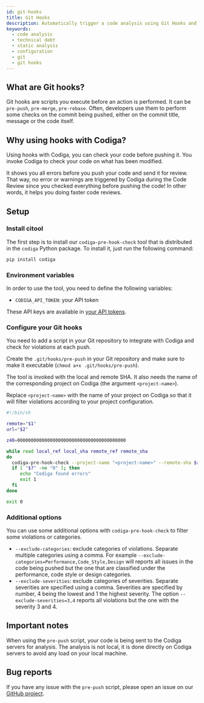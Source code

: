 ```yaml
---
id: git-hooks
title: Git Hooks
description: Automatically trigger a code analysis using Git Hooks and ensure that your code meets your code quality criteria.
keywords:
  - code analysis
  - technical debt
  - static analysis
  - configuration
  - git
  - git hooks
---
```


## What are Git hooks?

Git hooks are scripts you execute before an action is performed. It can be
`pre-push`, `pre-merge`, `pre-rebase`. Often, developers use them to perform
some checks on the commit being pushed, either on the commit title, message
or the code itself.

## Why using hooks with Codiga?

Using hooks with Codiga, you can check your code before pushing it.
You invoke Codiga to check your code on what has been modified.

It shows you all errors before you push your code and send it for review.
That way, no error or warnings are triggered by Codiga during
the Code Review since you checked everything before pushing the code!
In other words, it helps you doing faster code reviews.

## Setup

### Install citool

The first step is to install our `codiga-pre-hook-check` tool
that is distributed in the `codiga` Python package. To install it,
just run the following command:

```bash
pip install codiga
```

### Environment variables

In order to use the tool, you need to define the following variables:

- `CODIGA_API_TOKEN`: your API token

These API keys are available in [your API tokens](https://app.codiga.io/api-tokens).

### Configure your Git hooks

You need to add a script in your Git repository to integrate with Codiga
and check for violations at each push.

Create the `.git/hooks/pre-push` in your Git repository and make sure
to make it executable (`chmod a+x .git/hooks/pre-push`).

The tool is invoked with the local and remote SHA. It also needs the name
of the corresponding project on Codiga (the argument `<project-name>`).

Replace `<project-name>` with the name of your project on Codiga so that
it will filter violations according to your project configuration.

```bash
#!/bin/sh

remote="$1"
url="$2"

z40=0000000000000000000000000000000000000000

while read local_ref local_sha remote_ref remote_sha
do
  codiga-pre-hook-check --project-name "<project-name>" --remote-sha $remote_sha --local-sha $local_sha
  if [ "$?" -ne "0" ]; then
     echo "Codiga found errors"
     exit 1
  fi
done

exit 0
```

### Additional options

You can use some additional options with `codiga-pre-hook-check` to filter
some violations or categories.

- `--exclude-categories`: exclude categories of violations. Separate multiple categories
  using a comma. For example `--exclude-categories=Performance,Code_Style,Design` will
  reports all issues in the code being pushed but the one that are classified
  under the performance, code style or design categories.
- `--exclude-severities`: exclude categories of severities. Separate severities
  are specified using a comma. Severities are specified by number, 4 being the lowest
  and 1 the highest severity. The option `--exclude-severities=3,4` reports
  all violations but the one with the severity 3 and 4.

## Important notes

When using the `pre-push` script, your code is being sent to the Codiga
servers for analysis. The analysis is not local, it is done directly
on Codiga servers to avoid any load on your local machine.

## Bug reports

If you have any issue with the `pre-push` script, please open
an issue on our [GitHub project](https://github.com/codiga/clitool/issues).
